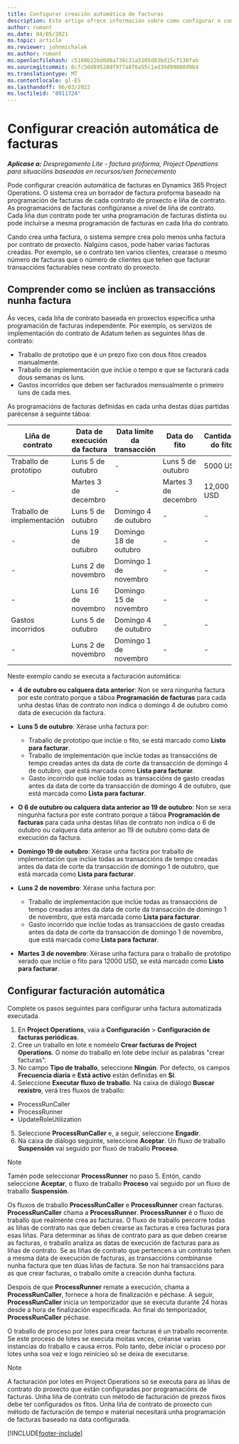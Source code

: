 ```yaml
---
title: Configurar creación automática de facturas
description: Este artigo ofrece información sobre como configurar e configurar a creación automática de facturas proforma.
author: rumant
ms.date: 04/05/2021
ms.topic: article
ms.reviewer: johnmichalak
ms.author: rumant
ms.openlocfilehash: c5160b22bd0d8a738c31a5105d83bd15cf136fab
ms.sourcegitcommit: 6cfc50d89528df977a8f6a55c1ad39d99800d9b4
ms.translationtype: MT
ms.contentlocale: gl-ES
ms.lasthandoff: 06/03/2022
ms.locfileid: "8911724"
---
```

# <a name="set-up-automatic-invoice-creation"></a>Configurar creación automática de facturas 
 
_**Aplícase a:** Despregamento Lite - factura proforma, Project Operations para situacións baseadas en recursos/sen fornecemento_

Pode configurar creación automática de facturas en Dynamics 365 Project Operations. O sistema crea un borrador de factura proforma baseado na programación de facturas de cada contrato de proxecto e liña de contrato. As programacións de facturas configúranse a nivel de liña de contrato. Cada liña dun contrato pode ter unha programación de facturas distinta ou pode incluírse a mesma programación de facturas en cada liña do contrato.

Cando crea unha factura, o sistema sempre crea polo menos unha factura por contrato de proxecto. Nalgúns casos, pode haber varias facturas creadas. Por exemplo, se o contrato ten varios clientes, crearase o mesmo número de facturas que o número de clientes que teñen que facturar transaccións facturables nese contrato do proxecto.

## <a name="understand-how-transactions-are-included-on-an-invoice"></a>Comprender como se inclúen as transaccións nunha factura 

Ás veces, cada liña de contrato baseada en proxectos especifica unha programación de facturas independente. Por exemplo, os servizos de implementación do contrato de Adatum teñen as seguintes liñas de contrato:

- Traballo de prototipo que é un prezo fixo con dous fitos creados manualmente.
- Traballo de implementación que inclúe o tempo e que se facturará cada dous semanas os luns.
- Gastos incorridos que deben ser facturados mensualmente o primeiro luns de cada mes.

As programacións de facturas definidas en cada unha destas dúas partidas parécense á seguinte táboa:

| Liña de contrato | Data de execución da factura | Data límite da transacción | Data do fito | Cantidade do fito |
| --- | --- | --- | --- | --- |
| Traballo de prototipo | Luns 5 de outubro | - | Luns 5 de outubro | 5000 USD |
| - | Martes 3 de decembro | - | Martes 3 de decembro | 12,000 USD |
| Traballo de implementación | Luns 5 de outubro | Domingo 4 de outubro | - | - |
| - | Luns 19 de outubro | Domingo 18 de outubro | - | - |
| - | Luns 2 de novembro | Domingo 1 de novembro | - | - |
| - | Luns 16 de novembro | Domingo 15 de novembro | - | - |
| Gastos incorridos | Luns 5 de outubro | Domingo 4 de outubro | - | - |
| - | Luns 2 de novembro | Domingo 1 de novembro | - | - |

Neste exemplo cando se executa a facturación automática:

- **4 de outubro ou calquera data anterior**: Non se xera ningunha factura por este contrato porque a táboa **Programación de facturas** para cada unha destas liñas de contrato non indica o domingo 4 de outubro como data de execución da factura.
- **Luns 5 de outubro**: Xérase unha factura por:

    - Traballo de prototipo que inclúe o fito, se está marcado como **Listo para facturar**.
    - Traballo de implementación que inclúe todas as transaccións de tempo creadas antes da data de corte da transacción de domingo 4 de outubro, que está marcada como **Lista para facturar**.
    - Gasto incorrido que inclúe todas as transaccións de gasto creadas antes da data de corte da transacción de domingo 4 de outubro, que está marcada como **Lista para facturar**.
  
- **O 6 de outubro ou calquera data anterior ao 19 de outubro**: Non se xera ningunha factura por este contrato porque a táboa **Programación de facturas** para cada unha destas liñas de contrato non indica o 6 de outubro ou calquera data anterior ao 19 de outubro como data de execución da factura.
- **Domingo 19 de outubro**: Xérase unha factira por traballo de implementación que inclúe todas as transaccións de tempo creadas antes da data de corte da transacción de domingo 1 de outubro, que está marcada como **Lista para facturar**.
- **Luns 2 de novembro**: Xérase unha factura por:

    - Traballo de implementación que inclúe todas as transaccións de tempo creadas antes da data de corte da transacción de domingo 1 de novembro, que está marcada como **Lista para facturar**.
    - Gasto incorrido que inclúe todas as transaccións de gasto creadas antes da data de corte da transacción de domingo 1 de novembro, que está marcada como **Lista para facturar**.

- **Martes 3 de novembro**: Xérase unha factura para o traballo de prototipo xerado que inclúe o fito para 12000 USD, se está marcado como **Listo para facturar**.

## <a name="configure-automatic-invoicing"></a>Configurar facturación automática

Complete os pasos seguintes para configurar unha factura automatizada executada.

1. En **Project Operations**, vaia a **Configuración** > **Configuración de facturas periódicas**.
2. Cree un traballo en lote e noméelo **Crear facturas de Project Operations**. O nome do traballo en lote debe incluír as palabras "crear facturas".
3. No campo **Tipo de traballo**, seleccione **Ningún**. Por defecto, os campos **Frecuencia diaria** e **Está activo** están definidas en **Si**.
4. Seleccione **Executar fluxo de traballo**. Na caixa de diálogo **Buscar rexistro**, verá tres fluxos de traballo:

- ProcessRunCaller
- ProcessRunner
- UpdateRoleUtilization

5. Seleccione **ProcessRunCaller** e, a seguir, seleccione **Engadir**.
6. Na caixa de diálogo seguinte, seleccione **Aceptar**. Un fluxo de traballo **Suspensión** vai seguido por fluxo de traballo **Proceso**. 

> [!NOTE]
> Tamén pode seleccionar **ProcessRunner** no paso 5. Entón, cando seleccione **Aceptar**, o fluxo de traballo **Proceso** vai seguido por un fluxo de traballo **Suspensión**.

Os fluxos de traballo **ProcessRunCaller** e **ProcessRunner** crean facturas. **ProcessRunCaller** chama a **ProcessRunner**. **ProcessRunner** é o fluxo de traballo que realmente crea as facturas. O fluxo de traballo percorre todas as liñas de contrato nas que deben crearse as facturas e crea facturas para esas liñas. Para determinar as liñas de contrato para as que deben crearse as facturas, o traballo analiza as datas de execución de facturas para as liñas de contrato. Se as liñas de contrato que pertencen a un contrato teñen a mesma data de execución de facturas, as transaccións combínanse nunha factura que ten dúas liñas de factura. Se non hai transaccións para as que crear facturas, o traballo omite a creación dunha factura.

Despois de que **ProcessRunner** remate a execución, chama a **ProcessRunCaller**, fornece a hora de finalización e péchase. A seguir, **ProcessRunCaller** inicia un temporizador que se executa durante 24 horas desde a hora de finalización especificada. Ao final do temporizador, **ProcessRunCaller** péchase.

O traballo de proceso por lotes para crear facturas é un traballo recorrente. Se este proceso de lotes se executa moitas veces, créanse varias instancias do traballo e causa erros. Polo tanto, debe iniciar o proceso por lotes unha soa vez e logo reinícieo só se deixa de executarse.

> [!NOTE]
> A facturación por lotes en Project Operations só se executa para as liñas de contrato do proxecto que están configuradas por programacións de facturas. Unha liña de contrato cun método de facturación de prezos fixos debe ter configurados os fitos. Unha liña de contrato de proxecto cun método de facturación de tempo e material necesitará unha programación de facturas baseado na data configurada.


[!INCLUDE[footer-include](../../includes/footer-banner.md)]
